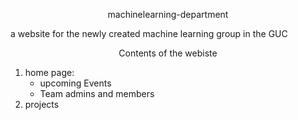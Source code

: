 <p align = "center"> machinelearning-department</p>
a website for the newly created machine learning group in the GUC


<p align = "center"> Contents of the webiste</p> 

<ol>
	<li>home page:
		<ul>
			<li>
				upcoming Events
			</li>
			<li>
				Team admins and members 
			</li>
		</ul>
	</li>
	<li>projects
	</li>
	
</ol> 
